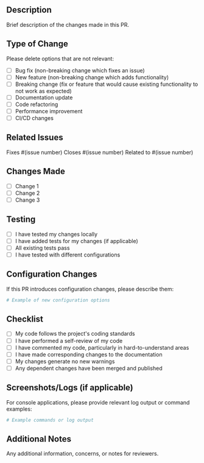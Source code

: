 ## Description
Brief description of the changes made in this PR.

## Type of Change
Please delete options that are not relevant:

- [ ] Bug fix (non-breaking change which fixes an issue)
- [ ] New feature (non-breaking change which adds functionality)
- [ ] Breaking change (fix or feature that would cause existing functionality to not work as expected)
- [ ] Documentation update
- [ ] Code refactoring
- [ ] Performance improvement
- [ ] CI/CD changes

## Related Issues
Fixes #(issue number)
Closes #(issue number)
Related to #(issue number)

## Changes Made
- [ ] Change 1
- [ ] Change 2
- [ ] Change 3

## Testing
- [ ] I have tested my changes locally
- [ ] I have added tests for my changes (if applicable)
- [ ] All existing tests pass
- [ ] I have tested with different configurations

## Configuration Changes
If this PR introduces configuration changes, please describe them:

```yaml
# Example of new configuration options
```

## Checklist
- [ ] My code follows the project's coding standards
- [ ] I have performed a self-review of my code
- [ ] I have commented my code, particularly in hard-to-understand areas
- [ ] I have made corresponding changes to the documentation
- [ ] My changes generate no new warnings
- [ ] Any dependent changes have been merged and published

## Screenshots/Logs (if applicable)
For console applications, please provide relevant log output or command examples:

```bash
# Example commands or log output
```

## Additional Notes
Any additional information, concerns, or notes for reviewers.